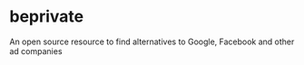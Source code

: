 # beprivate
An open source resource to find alternatives to Google, Facebook and other ad companies
